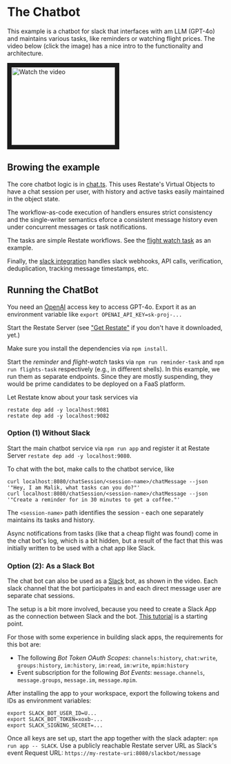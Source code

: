 
# The Chatbot

This example is a chatbot for slack that interfaces with am LLM (GPT-4o) and maintains various tasks,
like reminders or watching flight prices. The video below (click the image) has a nice intro to the functionality and architecture.

<a href="http://www.youtube.com/watch?feature=player_embedded&v=qsmoHmNUXNg" target="_blank">
 <img src="http://img.youtube.com/vi/qsmoHmNUXNg/mqdefault.jpg" alt="Watch the video" width="240" height="180" border="10" />
</a>

## Browing the example

The core chatbot logic is in [chat.ts](./src/chat.ts). This uses Restate's Virtual Objects to
have a chat session per user, with history and active tasks easily maintained in the object state.

The workflow-as-code execution of handlers ensures strict consistency and the single-writer semantics
eforce a consistent message history even under concurrent messages or task notifications.

The tasks are simple Restate workflows. See the [flight watch task](./src/tasks/flight_prices.ts) as an example. 

Finally, the [slack integration](./src/slackbot.ts) handles slack webhooks, API calls,
verification, deduplication, tracking message timestamps, etc.


## Running the ChatBot

You need an [OpenAI]() access key to access GPT-4o. Export it as an environment variable like `export OPENAI_API_KEY=sk-proj-...`

Start the Restate Server (see ["Get Restate"](https://restate.dev/get-restate/) if you don't have it downloaded, yet.)

Make sure you install the dependencies via `npm install`.

Start the *reminder* and *flight-watch* tasks via `npm run reminder-task` and `npm run flights-task` respectively
(e.g., in different shells). In this example, we run them as separate endpoints. Since they are mostly suspending,
they would be prime candidates to be deployed on a FaaS platform.

Let Restate know about your task services via
```shell
restate dep add -y localhost:9081
restate dep add -y localhost:9082
```

### Option (1) Without Slack

Start the main chatbot service via `npm run app` and register it at Restate Server `restate dep add -y localhost:9080`.

To chat with the bot, make calls to the chatbot service, like
```
curl localhost:8080/chatSession/<session-name>/chatMessage --json '"Hey, I am Malik, what tasks can you do?"'
curl localhost:8080/chatSession/<session-name>/chatMessage --json '"Create a reminder for in 30 minutes to get a coffee."'
```

The `<session-name>` path identifies the session - each one separately maintains its tasks and history.

Async notifications from tasks (like that a cheap flight was found) come in the chat bot's log, which is a bit hidden,
but a result of the fact that this was initially written to be used with a chat app like Slack.

### Option (2): As a Slack Bot

The chat bot can also be used as a [Slack](https://slack.com/) bot, as shown in the video.
Each slack channel that the bot participates in and each direct message user are separate chat sessions.

The setup is a bit more involved, because you need to create a Slack App as the connection between Slack and
the bot. [This tutorial](https://slack.com/help/articles/13345326945043-Build-apps-with-Slacks-developer-tools)
is a starting point.

For those with some experience in building slack apps, the requirements for this bot are:
* The following *Bot Token OAuth Scopes*: `channels:history`, `chat:write`, `groups:history`, `im:history`, `im:read`, `im:write`, `mpim:history`
* Event subscription for the following *Bot Events*: `message.channels`, `message.groups`, `message.im`, `message.mpim`. 

After installing the app to your workspace, export the following tokens and IDs as environment variables:
```shell
export SLACK_BOT_USER_ID=U...
export SLACK_BOT_TOKEN=xoxb-...
export SLACK_SIGNING_SECRET=...
```

Once all keys are set up, start the app together with the slack adapter: `npm run app -- SLACK`.
Use a publicly reachable Restate server URL as Slack's event Request URL: `https://my-restate-uri:8080/slackbot/message`
